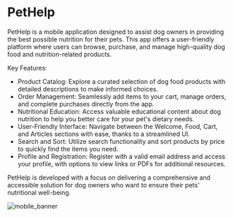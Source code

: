 # PetHelp
PetHelp is a mobile application designed to assist dog owners in providing the best possible nutrition for their pets. This app offers a user-friendly platform where users can browse, purchase, and manage high-quality dog food and nutrition-related products.

Key Features: <br>
- Product Catalog: Explore a curated selection of dog food products with detailed descriptions to make informed choices. <br>
- Order Management: Seamlessly add items to your cart, manage orders, and complete purchases directly from the app. <br>
- Nutritional Education: Access valuable educational content about dog nutrition to help you better care for your pet's dietary needs. <br>
- User-Friendly Interface: Navigate between the Welcome, Food, Cart, and Articles sections with ease, thanks to a streamlined UI. <br>
- Search and Sort: Utilize search functionality and sort products by price to quickly find the items you need. <br>
- Profile and Registration: Register with a valid email address and access your profile, with options to view links or PDFs for additional resources. <be>

PetHelp is developed with a focus on delivering a comprehensive and accessible solution for dog owners who want to ensure their pets' nutritional well-being.


![mobile_banner](https://github.com/user-attachments/assets/3f2c8905-1e7d-4aca-a9bb-e51581146d28)
